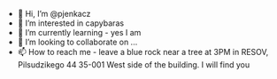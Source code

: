 - 👋 Hi, I’m @pjenkacz
- 👀 I’m interested in capybaras
- 🌱 I’m currently learning - yes I am
- 💞️ I’m looking to collaborate on ...
- 📫 How to reach me - leave a blue rock near a tree at 3PM in RESOV, Pilsudzikego 44 35-001 West side of the building. I will find you

<!---
pjenkacz/pjenkacz is a ✨ special ✨ repository because its `README.md` (this file) appears on your GitHub profile.
You can click the Preview link to take a look at your changes.
--->
